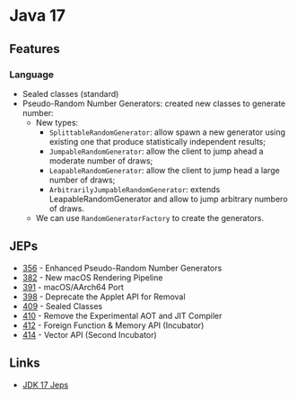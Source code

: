 # Java 17

## Features

### Language

* Sealed classes (standard)
* Pseudo-Random Number Generators: created new classes to generate number:
  * New types:
    * `SplittableRandomGenerator`: allow spawn a new generator using existing one that produce statistically independent results;
    * `JumpableRandomGenerator`: allow the client to jump ahead a moderate number of draws;
    * `LeapableRandomGenerator`: allow the client to jump head a large number of draws;
    * `ArbitrarilyJumpableRandomGenerator`: extends LeapableRandomGenerator and allow to jump arbitrary numbero of draws.
  * We can use `RandomGeneratorFactory` to create the generators.

## JEPs

* [356](https://openjdk.java.net/jeps/356) - Enhanced Pseudo-Random Number Generators
* [382](https://openjdk.java.net/jeps/382) - New macOS Rendering Pipeline
* [391](https://openjdk.java.net/jeps/391) - macOS/AArch64 Port
* [398](https://openjdk.java.net/jeps/398) - Deprecate the Applet API for Removal
* [409](https://openjdk.java.net/jeps/409) - Sealed Classes
* [410](https://openjdk.java.net/jeps/410) - Remove the Experimental AOT and JIT Compiler
* [412](https://openjdk.java.net/jeps/412) - Foreign Function & Memory API (Incubator)
* [414](https://openjdk.java.net/jeps/414) - Vector API (Second Incubator)

## Links

* [JDK 17 Jeps](https://openjdk.java.net/projects/jdk/17/)
